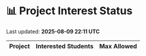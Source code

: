# 📊 Project Interest Status

Last updated: **2025-08-09 22:11 UTC**

| Project | Interested Students | Max Allowed |
|---------|---------------------|-------------|
